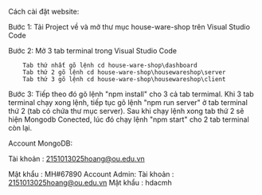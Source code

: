 Cách cài đặt website:

Bước 1: Tải Project về và mở thư mục house-ware-shop trên Visual Studio Code

Bước 2: Mở 3 tab terminal trong Visual Studio Code

        Tab thứ nhất gõ lệnh cd house-ware-shop\dashboard
        Tab thứ 2 gõ lệnh cd house-ware-shop\housewareshop\server
        Tab thứ 3 gõ lệnh cd house-ware-shop\housewareshop\client
        
Bước 3: Tiếp theo đó gõ lệnh "npm install" cho 3 cả tab termimal. Khi 3 tab terminal chạy xong lệnh, tiếp tục gõ lệnh "npm run server" ở tab terminal thứ 2 (tab có chứa thư mục server). 
Sau khi chạy lệnh xong tab thứ 2 sẽ hiện Mongodb Conected, lúc đó chạy lệnh "npm start" cho 2 tab terminal còn lại. 

Account MongoDB: 

Tài khoản : 2151013025hoang@ou.edu.vn

Mật khẩu : MH#67890
Account Admin:
Tài khoản : 2151013025hoang@ou.edu.vn
Mật khẩu : hdacmh
